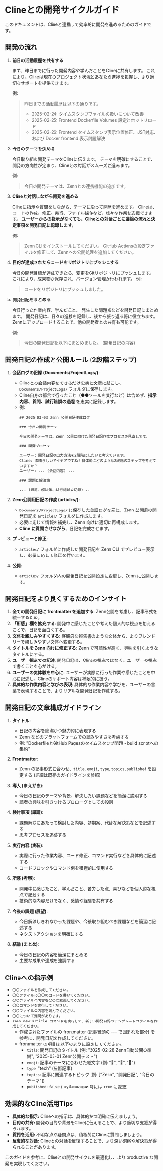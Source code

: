 # Clineとの開発サイクルガイド

このドキュメントは、Clineと連携して効率的に開発を進めるためのガイドです。

## 開発の流れ

1.  **前日の活動履歴を共有する**

    まず、昨日までに行った開発内容や学んだことをClineに共有します。
    これにより、Clineは現在のプロジェクト状況とあなたの進捗を把握し、より適切なサポートを提供できます。

    例:
    > 昨日までの活動履歴は以下の通りです。
    > * 2025-02-24: タイムスタンプファイルの扱いについて改善
    > * 2025-02-25: Frontend Dockerfile Volumes 設定とホットリロード
    > * 2025-02-26: Frontend タイムスタンプ表示位置修正、JST対応、および Docker frontend 表示問題解決

2.  **今日のテーマを決める**

    今日取り組む開発テーマをClineに伝えます。
    テーマを明確にすることで、開発の方向性が定まり、Clineとの対話がスムーズに進みます。

    例:
    > 今日の開発テーマは、Zennとの連携機能の追加です。

3.  **Clineと対話しながら開発を進める**

    Clineに指示や質問をしながら、テーマに沿って開発を進めます。
    Clineは、コードの作成、修正、実行、ファイル操作など、様々な作業を支援できます。
    **ユーザーからの指示がなくても、Clineとの対話ごとに議論の流れと決定事項を開発日記に記録します。**

    例:
    > Zenn CLIをインストールしてください。
    > GitHub Actionsの設定ファイルを修正して、Zennへの公開処理を追加してください。

4.  **目的が達成されたらコードをリポジトリにプッシュする**

    今日の開発目標が達成できたら、変更をGitリポジトリにプッシュします。
    これにより、成果物が保存され、バージョン管理が行われます。
    例:
    > コードをリポジトリにプッシュしました。

5.  **開発日記をまとめる**

    今日行った作業内容、学んだこと、 発生した問題点などを開発日記にまとめます。
    開発日記は、日々の進捗を記録し、後から振り返る際に役立ちます。
    Zennにアップロードすることで、他の開発者との共有も可能です。

    例:
    > 今日の開発日記を以下にまとめました。
    > (開発日記の内容)

## 開発日記の作成と公開ルール (2段階ステップ)

1. **会話ログの記録 (Documents/ProjectLogs/)**:
    - Clineとの会話内容をできるだけ忠実に文章に起こし、`Documents/ProjectLogs/` フォルダに保存します。
    - Cline自身の都合で行ったこと（●●ツールを実行など）は含めず、**指示内容、質問、試行錯誤の過程** を忠実に記録します。
    - 例:
        ```
        ## 2025-03-03 Zenn 公開日記作成ログ

        ### 今日の開発テーマ

        今日の開発テーマは、Zenn 公開に向けた開発日記作成プロセスの見直しです。

        ### 開発プロセス

        ユーザー: 開発日記の出力方法を2段階にしたいと考えています。
        Cline: 素晴らしいアイデアですね！具体的にどのような2段階のステップを考えていますか？
        ユーザー: ... (会話内容) ...

        ### 課題と解決策

        ... (課題、解決策、試行錯誤の記録) ...
        ```

2. **Zenn公開用日記の作成 (articles/)**:
    - `Documents/ProjectLogs/` に保存した会話ログを元に、Zenn 公開用の開発日記を `articles/` フォルダに作成します。
    - 必要に応じて情報を補完し、Zenn 向けに適切に再構成します。
    - **Cline に質問させながら**、日記を完成させます。

3. **プレビューと修正**:
    - `articles/` フォルダに作成した開発日記を Zenn CLI でプレビュー表示し、必要に応じて修正を行います。

4. **公開**:
    - `articles/` フォルダ内の開発日記を公開設定に変更し、Zenn に公開します。

## 開発日記をより良くするためのインサイト

1. **全ての開発日記に frontmatter を追加する**: Zenn公開を考慮し、記事形式を統一するため。
2. **「所感」欄を拡充する**: 開発中に感じたことや考えた個人的な視点を加えることで、日記を面白くする。
3. **文体を親しみやすくする**: 客観的な報告書のような文体から、よりフレンドリーで親しみやすい文体へ変更する。
4. **タイトルを Zenn 向けに修正する**: Zenn で可読性が高く、興味を引くようなタイトルにする。
5. **ユーザー視点での記述**: 開発日記は、Clineの視点ではなく、ユーザーの視点で書くことを心がける。
6. **ユーザーの実体験を中心に**: ユーザーが実際に行った作業や感じたことを中心に記述し、Clineのサポート内容は補足的に扱う。
7. **具体的な作業内容と学びの表現**: 具体的な作業内容や学びを、ユーザーの言葉で表現することで、よりリアルな開発日記を作成する。


## 開発日記の文章構成ガイドライン

1.  **タイトル**:
    *   日記の内容を簡潔かつ魅力的に表現する
    *   Zenn などのプラットフォームでの読みやすさを考慮する
    *   例: "DockerfileとGitHub Pagesのタイムスタンプ問題 - build scriptへの集約"

2.  **Frontmatter**:
    *   Zenn の記事形式に合わせ、`title`, `emoji`, `type`, `topics`, `published` を設定する (詳細は既存のガイドラインを参照)

3.  **導入 (まえがき)**:
    *   今日の日記のテーマや背景、解決したい課題などを簡潔に説明する
    *   読者の興味を引きつけるプロローグとしての役割

4.  **検討事項 (議論)**:
    *   課題解決にあたって検討した内容、初期案、代替な解決策などを記述する
    *   思考プロセスを追跡する

5.  **実行内容 (実装)**:
    *   実際に行った作業内容、コード修正、コマンド実行などを具体的に記述する
    *   コードブロックやコマンド例を積極的に使用する

6.  **所感 (考察)**:
    *   開発中に感じたこと、学んだこと、苦労した点、喜びなどを個人的な視点で記述する
    *   技術的な内容だけでなく、感情や経験を共有する

7.  **今後の課題 (展望)**:
    *   今日解決しきれなかった課題や、今後取り組むべき課題などを簡潔に記述する
    *   ネクストアクションを明確にする

8.  **結論 (まとめ)**:
    *   今日の日記の内容を簡潔にまとめる
    *   主要な成果や達成を強調する

## Clineへの指示例

*   `〇〇ファイルを作成してください。`
*   `〇〇ファイルに〇〇のコードを書いてください。`
*   `〇〇ファイルの内容を〇〇に変更してください。`
*   `〇〇コマンドを実行してください。`
*   `〇〇ファイルの内容を読んでください。`
*   `〇〇について質問があります。`
*   `zenn new:article コマンドを実行して、新しい開発日記のテンプレートファイルを作成してください。`
    *   作成されたファイルの frontmatter (記事冒頭の --- で囲まれた部分) を参考に、開発日記を作成してください。
    *   frontmatter の項目は以下のように設定してください。
        *   `title`: 開発日記のタイトル (例: "2025-02-28 Zenn自動公開の準備", "2025-03-01 Zenn公開テスト")
        *   `emoji`:  記事のテーマに合わせた絵文字 (例: "📝", "🚀", "🧪")
        *   `type`:  "tech" (技術記事)
        *   `topics`:  記事に関連するトピック (例: ["Zenn", "開発日記", "今日のテーマ"])
        *   `published`:  `false` ( публикации 時には `true` に変更)

## 効果的なCline活用Tips

*   **具体的な指示:** Clineへの指示は、具体的かつ明確に伝えましょう。
*   **目的の共有:**  開発の目的や背景をClineに伝えることで、より適切な支援が得られます。
*   **質問を活用:**  不明な点や疑問点は、積極的にClineに質問しましょう。
*   **反復的な対話:**  Clineとの対話を反復することで、より深い洞察や解決策が得られることがあります。

このガイドを参考に、Clineとの開発サイクルを最適化し、より productive な開発を実現してください。
